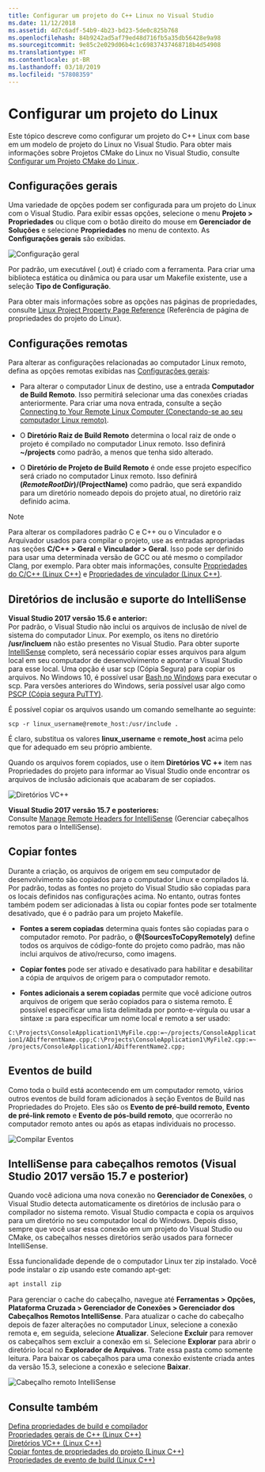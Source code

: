 ```yaml
---
title: Configurar um projeto do C++ Linux no Visual Studio
ms.date: 11/12/2018
ms.assetid: 4d7c6adf-54b9-4b23-bd23-5de0c825b768
ms.openlocfilehash: 84b9242ad5af79ed48d716fb5a35db56428e9a98
ms.sourcegitcommit: 9e85c2e029d06b4c1c69837437468718b4d54908
ms.translationtype: HT
ms.contentlocale: pt-BR
ms.lasthandoff: 03/18/2019
ms.locfileid: "57808359"
---
```

# <a name="configure-a-linux-project"></a>Configurar um projeto do Linux

Este tópico descreve como configurar um projeto do C++ Linux com base em um modelo de projeto do Linux no Visual Studio. Para obter mais informações sobre Projetos CMake do Linux no Visual Studio, consulte [Configurar um Projeto CMake do Linux ](cmake-linux-project.md).

## <a name="general-settings"></a>Configurações gerais

Uma variedade de opções podem ser configurada para um projeto do Linux com o Visual Studio.  Para exibir essas opções, selecione o menu **Projeto > Propriedades** ou clique com o botão direito do mouse em **Gerenciador de Soluções** e selecione **Propriedades** no menu de contexto. As **Configurações gerais** são exibidas.

![Configuração geral](media/settings_general.png)

Por padrão, um executável (.out) é criado com a ferramenta.  Para criar uma biblioteca estática ou dinâmica ou para usar um Makefile existente, use a seleção **Tipo de Configuração**.

Para obter mais informações sobre as opções nas páginas de propriedades, consulte [Linux Project Property Page Reference](prop-pages-linux.md) (Referência de página de propriedades do projeto do Linux).

## <a name="remote-settings"></a>Configurações remotas

Para alterar as configurações relacionadas ao computador Linux remoto, defina as opções remotas exibidas nas [Configurações gerais](prop-pages/general-linux.md):

- Para alterar o computador Linux de destino, use a entrada **Computador de Build Remoto**.  Isso permitirá selecionar uma das conexões criadas anteriormente.  Para criar uma nova entrada, consulte a seção [Connecting to Your Remote Linux Computer (Conectando-se ao seu computador Linux remoto)](connect-to-your-remote-linux-computer.md).

- O **Diretório Raiz de Build Remoto** determina o local raiz de onde o projeto é compilado no computador Linux remoto.  Isso definirá **~/projects** como padrão, a menos que tenha sido alterado.

- O **Diretório de Projeto de Build Remoto** é onde esse projeto específico será criado no computador Linux remoto.  Isso definirá **$(RemoteRootDir)/$(ProjectName)** como padrão, que será expandido para um diretório nomeado depois do projeto atual, no diretório raiz definido acima.

> [!NOTE]
> Para alterar os compiladores padrão C e C++ ou o Vinculador e o Arquivador usados para compilar o projeto, use as entradas apropriadas nas seções **C/C++ > Geral** e **Vinculador > Geral**.  Isso pode ser definido para usar uma determinada versão de GCC ou até mesmo o compilador Clang, por exemplo. Para obter mais informações, consulte [Propriedades do C/C++ (Linux C++)](prop-pages/c-cpp-linux.md) e [Propriedades de vinculador (Linux C++)](prop-pages/linker-linux.md).

## <a name="include-directories-and-intellisense-support"></a>Diretórios de inclusão e suporte do IntelliSense

**Visual Studio 2017 versão 15.6 e anterior:**<br/>
Por padrão, o Visual Studio não inclui os arquivos de inclusão de nível de sistema do computador Linux.  Por exemplo, os itens no diretório **/usr/incluem** não estão presentes no Visual Studio.
Para obter suporte [IntelliSense](/visualstudio/ide/using-intellisense) completo, será necessário copiar esses arquivos para algum local em seu computador de desenvolvimento e apontar o Visual Studio para esse local.  Uma opção é usar scp (Cópia Segura) para copiar os arquivos.  No Windows 10, é possível usar [Bash no Windows](https://msdn.microsoft.com/commandline/wsl/about) para executar o scp.  Para versões anteriores do Windows, seria possível usar algo como [PSCP (Cópia segura PuTTY)](http://www.chiark.greenend.org.uk/~sgtatham/putty/download.html).

É possível copiar os arquivos usando um comando semelhante ao seguinte:

`scp -r linux_username@remote_host:/usr/include .`

É claro, substitua os valores **linux_username** e **remote_host** acima pelo que for adequado em seu próprio ambiente.

Quando os arquivos forem copiados, use o item **Diretórios VC ++** item nas Propriedades do projeto para informar ao Visual Studio onde encontrar os arquivos de inclusão adicionais que acabaram de ser copiados.

![Diretórios VC++](media/settings_directories.png)

**Visual Studio 2017 versão 15.7 e posteriores:**<br/>
Consulte [Manage Remote Headers for IntelliSense](#remote_intellisense) (Gerenciar cabeçalhos remotos para o IntelliSense).

## <a name="copy-sources"></a>Copiar fontes

Durante a criação, os arquivos de origem em seu computador de desenvolvimento são copiados para o computador Linux e compilados lá.  Por padrão, todas as fontes no projeto do Visual Studio são copiadas para os locais definidos nas configurações acima.  No entanto, outras fontes também podem ser adicionadas à lista ou copiar fontes pode ser totalmente desativado, que é o padrão para um projeto Makefile.

- **Fontes a serem copiadas** determina quais fontes são copiadas para o computador remoto.  Por padrão, o **\@(SourcesToCopyRemotely)** define todos os arquivos de código-fonte do projeto como padrão, mas não inclui arquivos de ativo/recurso, como imagens.

- **Copiar fontes** pode ser ativado e desativado para habilitar e desabilitar a cópia de arquivos de origem para o computador remoto.

- **Fontes adicionais a serem copiadas** permite que você adicione outros arquivos de origem que serão copiados para o sistema remoto.  É possível especificar uma lista delimitada por ponto-e-vírgula ou usar a sintaxe **:=** para especificar um nome local e remoto a ser usado:

`C:\Projects\ConsoleApplication1\MyFile.cpp:=~/projects/ConsoleApplication1/ADifferentName.cpp;C:\Projects\ConsoleApplication1\MyFile2.cpp:=~/projects/ConsoleApplication1/ADifferentName2.cpp;`

## <a name="build-events"></a>Eventos de build

Como toda o build está acontecendo em um computador remoto, vários outros eventos de build foram adicionados à seção Eventos de Build nas Propriedades do Projeto.  Eles são os **Evento de pré-build remoto**, **Evento de pré-link remoto** e **Evento de pós-build remoto**, que ocorrerão no computador remoto antes ou após as etapas individuais no processo.

![Compilar Eventos](media/settings_buildevents.png)

## <a name="remote_intellisense"></a> IntelliSense para cabeçalhos remotos (Visual Studio 2017 versão 15.7 e posterior)

Quando você adiciona uma nova conexão no **Gerenciador de Conexões**, o Visual Studio detecta automaticamente os diretórios de inclusão para o compilador no sistema remoto. Visual Studio compacta e copia os arquivos para um diretório no seu computador local do Windows. Depois disso, sempre que você usar essa conexão em um projeto do Visual Studio ou CMake, os cabeçalhos nesses diretórios serão usados para fornecer IntelliSense.

Essa funcionalidade depende de o computador Linux ter zip instalado. Você pode instalar o zip usando este comando apt-get:

```cmd
apt install zip
```

Para gerenciar o cache do cabeçalho, navegue até **Ferramentas > Opções, Plataforma Cruzada > Gerenciador de Conexões > Gerenciador dos Cabeçalhos Remotos IntelliSense**. Para atualizar o cache do cabeçalho depois de fazer alterações no computador Linux, selecione a conexão remota e, em seguida, selecione **Atualizar**. Selecione **Excluir** para remover os cabeçalhos sem excluir a conexão em si. Selecione **Explorar** para abrir o diretório local no **Explorador de Arquivos**. Trate essa pasta como somente leitura. Para baixar os cabeçalhos para uma conexão existente criada antes da versão 15.3, selecione a conexão e selecione **Baixar**.

![Cabeçalho remoto IntelliSense](media/remote-header-intellisense.png)

## <a name="see-also"></a>Consulte também

[Defina propriedades de build e compilador](../build/working-with-project-properties.md)<br/>
[Propriedades gerais de C++ (Linux C++)](../linux/prop-pages/general-linux.md)<br/>
[Diretórios VC++ (Linux C++)](../linux/prop-pages/directories-linux.md)<br/>
[Copiar fontes de propriedades do projeto (Linux C++)](../linux/prop-pages/copy-sources-project.md)<br/>
[Propriedades de evento de build (Linux C++)](../linux/prop-pages/build-events-linux.md)
